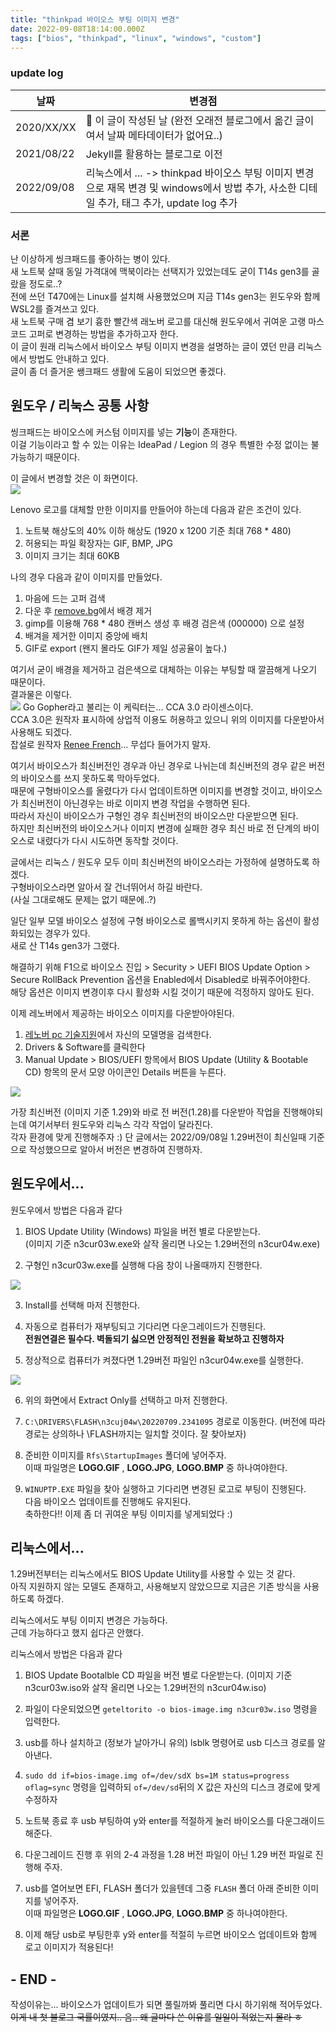 ```yaml
---
title: "thinkpad 바이오스 부팅 이미지 변경"
date: 2022-09-08T18:14:00.000Z
tags: ["bios", "thinkpad", "linux", "windows", "custom"]
---
```


### update log

| 날짜       | 변경점                                                                                                                                      |
| ---------- | ------------------------------------------------------------------------------------------------------------------------------------------- |
| 2020/XX/XX | 🎺 이 글이 작성된 날 (완전 오래전 블로그에서 옮긴 글이여서 날짜 메타데이터가 없어요..)                                                      |
| 2021/08/22 | Jekyll를 활용하는 블로그로 이전                                                                                                             |
| 2022/09/08 | 리눅스에서 ... -> thinkpad 바이오스 부팅 이미지 변경으로 재목 변경 및 windows에서 방법 추가, 사소한 디테일 추가, 태그 추가, update log 추가 |

### 서론

난 이상하게 씽크패드를 좋아하는 병이 있다.  
새 노트북 살때 동일 가격대에 맥북이라는 선택지가 있었는데도 굳이 T14s gen3를 골랐을 정도로..?  
전에 쓰던 T470에는 Linux를 설치해 사용했었으며 지금 T14s gen3는 윈도우와 함께 WSL2를 즐겨쓰고 있다.  
새 노트북 구매 겸 보기 흉한 빨간색 래노버 로고를 대신해 원도우에서 귀여운 고랭 마스코드 고퍼로 변경하는 방법을 추가하고자 한다.  
이 글이 원래 리눅스에서 바이오스 부팅 이미지 변경을 설명하는 글이 였던 만큼 리눅스에서 방법도 안내하고 있다.  
글이 좀 더 즐거운 쌩크패드 생활에 도움이 되었으면 좋겠다.

## 원도우 / 리눅스 공통 사항

씽크패드는 바이오스에 커스텀 이미지를 넣는 **기능**이 존재한다.  
이걸 기능이라고 할 수 있는 이유는 IdeaPad / Legion 의 경우 특별한 수정 없이는 불가능하기 때문이다.

이 글에서 변경할 것은 이 화면이다.  
![](/images/default-logo.jpg)

Lenovo 로고를 대체할 만한 이미지를 만들어야 하는데 다음과 같은 조건이 있다.

1. 노트북 해상도의 40% 이하 해상도 (1920 x 1200 기준 최대 768 \* 480)
2. 허용되는 파일 확장자는 GIF, BMP, JPG
3. 이미지 크기는 최대 60KB

나의 경우 다음과 같이 이미지를 만들었다.

1. 마음에 드는 고퍼 검색
2. 다운 후 [remove.bg](https://remove.bg/)에서 배경 제거
3. gimp를 이용해 768 \* 480 캔버스 생성 후 배경 검은색 (000000) 으로 설정
4. 배겨을 제거한 이미지 중앙에 배치
5. GIF로 export (왠지 몰라도 GIF가 제일 성공율이 높다.)

여기서 굳이 배경을 제거하고 검은색으로 대체하는 이유는 부팅할 때 깔끔해게 나오기 때문이다.  
결과물은 이렇다.  
![](/images/LOGO.GIF)
Go Gopher라고 불리는 이 케릭터는... CCA 3.0 라이센스이다.  
CCA 3.0은 원작자 표시하에 상업적 이용도 허용하고 있으니 위의 이미지를 다운받아서 사용해도 되겠다.  
잡설로 원작자 [Renee French](http://reneefrench.blogspot.com/)... 무섭다 들어가지 말자.

여기서 바이오스가 최신버전인 경우과 아닌 경우로 나뉘는데 최신버전의 경우 같은 버전의 바이오스를 쓰지 못하도록 막아두었다.  
때문에 구형바이오스를 올렸다가 다시 업데이트하면 이미지를 변경할 것이고, 바이오스가 최신버전이 아닌경우는 바로 이미지 변경 작업을 수행하면 된다.  
따라서 자신이 바이오스가 구형인 경우 최신버전의 바이오스만 다운받으면 된다.  
하지만 최신버전의 바이오스거나 이미지 변경에 실패한 경우 최신 바로 전 단계의 바이오스로 내렸다가 다시 시도하면 동작할 것이다.

글에서는 리눅스 / 원도우 모두 이미 최신버전의 바이오스라는 가정하에 설명하도록 하겠다.  
구형바이오스라면 알아서 잘 건너뛰어서 하길 바란다.  
(사실 그대로해도 문제는 없기 때문에..?)

일단 일부 모델 바이오스 설정에 구형 바이오스로 롤백시키지 못하게 하는 옵션이 활성화되있는 경우가 있다.  
새로 산 T14s gen3가 그랬다.

해결하기 위해 F1으로 바이오스 진입 > Security > UEFI BIOS Update Option > Secure RollBack Prevention 옵션을 Enabled에서 Disabled로 바꿔주어야한다.  
해당 옵션은 이미지 변경이후 다시 활성화 시킬 것이기 때문에 걱정하지 않아도 된다.

이제 레노버에서 제공하는 바이오스 이미지를 다운받아야된다.

1. [레노버 pc 기술지원](https://pcsupport.lenovo.com/)에서 자신의 모델명을 검색한다.
2. Drivers & Software를 클릭한다
3. Manual Update > BIOS/UEFI 항목에서 BIOS Update (Utility & Bootable CD) 항목의 문서 모양 아이콘인 Details 버튼을 누른다.

![](/images/Screenshot-2022-09-08-185318.png)

가장 최신버전 (이미지 기준 1.29)와 바로 전 버전(1.28)를 다운받아 작업을 진행해야되는데 여기서부터 원도우와 리눅스 각각 작업이 달라진다.  
각자 환경에 맞게 진행해주자 :)
단 글에서는 2022/09/08일 1.29버전이 최신일때 기준으로 작성했으므로 알아서 버전은 변경하여 진행하자.

## 원도우에서...

원도우에서 방법은 다음과 같다

1. BIOS Update Utility (Windows) 파일을 버전 별로 다운받는다.  
   (이미지 기준 n3cur03w.exe와 살작 올리면 나오는 1.29버전의 n3cur04w.exe)

2. 구형인 n3cur03w.exe를 실행해 다음 창이 나올때까지 진행한다.

![](/images/Screenshot-2022-09-08-203335.png)

3. Install를 선택해 마저 진행한다.

4. 자동으로 컴퓨터가 재부팅되고 기다리면 다운그레이드가 진행된다.  
   **전원연결은 필수다. 벽돌되기 싫으면 안정적인 전원을 확보하고 진행하자**

5. 정상적으로 컴퓨터가 켜졌다면 1.29버전 파일인 n3cur04w.exe를 실행한다.

![](/images/Screenshot-2022-09-08-203117.png)

6. 위의 화면에서 Extract Only를 선택하고 마저 진행한다.

7. `C:\DRIVERS\FLASH\n3cuj04w\20220709.2341095` 경로로 이동한다. (버전에 따라 경로는 상의하나 \FLASH까지는 일치할 것이다. 잘 찾아보자)

8. 준비한 이미지를 `Rfs\StartupImages` 폴더에 넣어주자.  
   이때 파일명은 **LOGO.GIF** , **LOGO.JPG**, **LOGO.BMP** 중 하나여야한다.

9. `WINUPTP.EXE` 파일을 찾아 실행하고 기다리면 변경된 로고로 부팅이 진행된다.  
   다음 바이오스 업데이트를 진행해도 유지된다.  
   축하한다!! 이제 좀 더 귀여운 부팅 이미지를 넣게되었다 :)

## 리눅스에서...

1.29버전부터는 리눅스에서도 BIOS Update Utility를 사용할 수 있는 것 같다.  
아직 지원하지 않는 모델도 존재하고, 사용해보지 않았으므로 지금은 기존 방식을 사용하도록 하겠다.

리눅스에서도 부팅 이미지 변경은 가능하다.  
근데 가능하다고 했지 쉽다곤 안했다.

리눅스에서 방법은 다음과 같다

1. BIOS Update Bootalble CD 파일을 버전 별로 다운받는다.
   (이미지 기준 n3cur03w.iso와 살작 올리면 나오는 1.29버전의 n3cur04w.iso)

2. 파일이 다운되었으면 `geteltorito -o bios-image.img n3cur03w.iso` 명령을 입력한다.

3. usb를 하나 설치하고 (정보가 날아가니 유의) lsblk 명령어로 usb 디스크 경로를 알아낸다.

4. `sudo dd if=bios-image.img of=/dev/sdX bs=1M status=progress oflag=sync` 명령을 입력하되 `of=/dev/sd`뒤의 X 값은 자신의 디스크 경로에 맞게 수정하자

5. 노트북 종료 후 usb 부팅하여 y와 enter를 적절하게 눌러 바이오스를 다운그래이드 해준다.

6. 다운그레이드 진행 후 위의 2-4 과정을 1.28 버전 파일이 아닌 1.29 버전 파일로 진행해 주자.

7. usb를 열어보면 EFI, FLASH 폴더가 있을텐데 그중 `FLASH` 폴더 아래 준비한 이미지를 넣어주자.  
   이때 파일명은 **LOGO.GIF** , **LOGO.JPG**, **LOGO.BMP** 중 하나여야한다.

8. 이제 해당 usb로 부팅한후 y와 enter를 적절히 누르면 바이오스 업데이트와 함께 로고 이미지가 적용된다!

## - END -

작성이유는... 바이오스가 업데이트가 되면 풀릴까봐 풀리면 다시 하기위해 적어두었다.  
~~이게 내 첫 블로그 국률이였지.. 음.. 왜 글마다 쓴 이유를 일일이 적었는지 몰라 ㅎ~~
